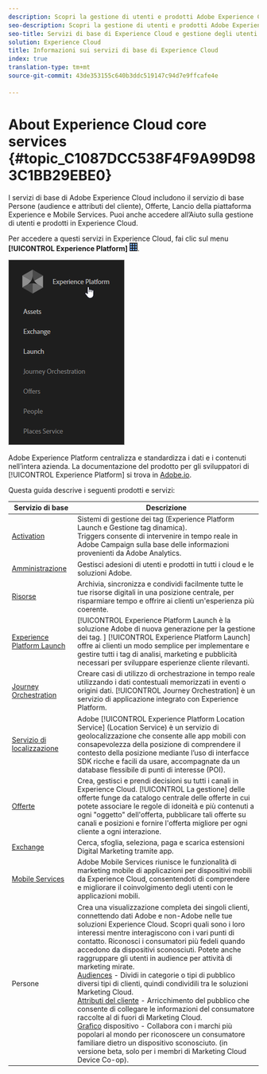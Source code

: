 ```yaml
---
description: Scopri la gestione di utenti e prodotti Adobe Experience Cloud, il servizio di base Persone (audience e attributi cliente), l'orchestrazione del viaggio, le offerte, i luoghi, il lancio della piattaforma Experience 45 e Mobile Services.
seo-description: Scopri la gestione di utenti e prodotti Adobe Experience Cloud, il servizio di base Persone (audience e attributi cliente), Offerte, Lancio della piattaforma Experience Cloud e Mobile Services.
seo-title: Servizi di base di Experience Cloud e gestione degli utenti
solution: Experience Cloud
title: Informazioni sui servizi di base di Experience Cloud
index: true
translation-type: tm+mt
source-git-commit: 43de353155c640b3ddc519147c94d7e9ffcafe4e

---
```



# About Experience Cloud core services {#topic_C1087DCC538F4F9A99D983C1BB29EBE0}

I servizi di base di Adobe Experience Cloud includono il servizio di base Persone (audience e attributi del cliente), Offerte, Lancio della piattaforma Experience e Mobile Services. Puoi anche accedere all’Aiuto sulla gestione di utenti e prodotti in Experience Cloud.

Per accedere a questi servizi in Experience Cloud, fai clic sul menu **[!UICONTROL Experience Platform]** ![](assets/menu-icon.png).

![](assets/platform-core-services.png)

Adobe Experience Platform centralizza e standardizza i dati e i contenuti nell’intera azienda. La documentazione del prodotto per gli sviluppatori di [!UICONTROL Experience Platform] si trova in [Adobe.io](https://www.adobe.io/apis/experienceplatform/home/services.html).

Questa guida descrive i seguenti prodotti e servizi:

| Servizio di base | Descrizione |
|--- |--- |
| [Activation](activation/activation.md) | Sistemi di gestione dei tag (Experience Platform Launch e Gestione tag dinamica).<br>Triggers consente di intervenire in tempo reale in Adobe Campaign sulla base delle informazioni provenienti da Adobe Analytics. |
| [Amministrazione](admin-getting-started/admin-getting-started.md) | Gestisci adesioni di utenti e prodotti in tutti i cloud e le soluzioni Adobe. |
| [Risorse](experience-cloud-assets/experience-cloud-assets.md) | Archivia, sincronizza e condividi facilmente tutte le tue risorse digitali in una posizione centrale, per risparmiare tempo e offrire ai clienti un&#39;esperienza più coerente. |
| [Experience Platform Launch](https://docs.adobe.com/content/help/en/launch/using/overview.html) | [!UICONTROL Experience Platform Launch è la soluzione Adobe di nuova generazione per la gestione dei tag. ] [!UICONTROL Experience Platform Launch] offre ai clienti un modo semplice per implementare e gestire tutti i tag di analisi, marketing e pubblicità necessari per sviluppare esperienze cliente rilevanti. |
| [Journey Orchestration](https://docs.adobe.com/content/help/en/journeys/using/journey-orchestration-home.html) | Creare casi di utilizzo di orchestrazione in tempo reale utilizzando i dati contestuali memorizzati in eventi o origini dati. [!UICONTROL Journey Orchestration] è un servizio di applicazione integrato con Experience Platform. |
| [Servizio di localizzazione](https://docs.adobe.com/content/help/en/places/using/home.html) | Adobe [!UICONTROL Experience Platform Location Service] (Location Service) è un servizio di geolocalizzazione che consente alle app mobili con consapevolezza della posizione di comprendere il contesto della posizione mediante l’uso di interfacce SDK ricche e facili da usare, accompagnate da un database flessibile di punti di interesse (POI). |
| [Offerte](offer-management/getting-started.md) | Crea, gestisci e prendi decisioni su tutti i canali in Experience Cloud. [!UICONTROL La gestione] delle offerte funge da catalogo centrale delle offerte in cui potete associare le regole di idoneità e più contenuti a ogni &quot;oggetto&quot; dell&#39;offerta, pubblicare tali offerte su canali e posizioni e fornire l&#39;offerta migliore per ogni cliente a ogni interazione. |
| [Exchange](exchange.md) | Cerca, sfoglia, seleziona, paga e scarica estensioni Digital Marketing tramite app. |
| [Mobile Services](https://docs.adobe.com/content/help/en/mobile-services/using/home.html) | Adobe Mobile Services riunisce le funzionalità di marketing mobile di applicazioni per dispositivi mobili da Experience Cloud, consentendoti di comprendere e migliorare il coinvolgimento degli utenti con le applicazioni mobili. |
| Persone | Crea una visualizzazione completa dei singoli clienti, connettendo dati Adobe e non-Adobe nelle tue soluzioni Experience Cloud. Scopri quali sono i loro interessi mentre interagiscono con i vari punti di contatto. Riconosci i consumatori più fedeli quando accedono da dispositivi sconosciuti. Potete anche raggruppare gli utenti in audience per attività di marketing mirate.<br>[Audiences](audience-library/audience-library.md) - Dividi in categorie o tipi di pubblico diversi tipi di clienti, quindi condividili tra le soluzioni Marketing Cloud.<br>[Attributi del cliente](attributes/attributes.md) - Arricchimento del pubblico che consente di collegare le informazioni del consumatore raccolte al di fuori di Marketing Cloud.<br>[Grafico](https://landing.adobe.com/en/na/events/summit/275658-summit-co-op.html) dispositivo - Collabora con i marchi più popolari al mondo per riconoscere un consumatore familiare dietro un dispositivo sconosciuto. (in versione beta, solo per i membri di Marketing Cloud Device Co-op). |
